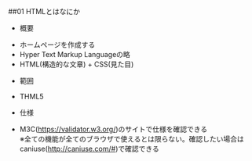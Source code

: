 ##01 HTMLとはなにか

* 概要  
- ホームページを作成する  
- Hyper Text Markup Languageの略  
- HTML(構造的な文章) + CSS(見た目)  
* 範囲  
- THML5  
* 仕様
- M3C(https://validator.w3.org/)のサイトで仕様を確認できる  
※全ての機能が全てのブラウザで使えるとは限らない。確認したい場合はcaniuse(http://caniuse.com/#)で確認できる  
